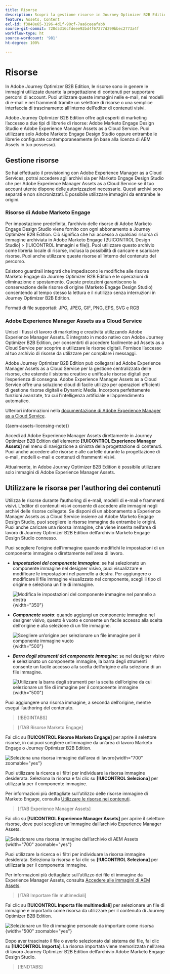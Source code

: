 ```yaml
---
title: Risorse
description: Scopri la gestione risorse in Journey Optimizer B2B Edition.
feature: Assets, Content
exl-id: f3848e65-3196-4d1f-90cf-7aa6ceeafabb
source-git-commit: 728d5316cfdeee92bd4f67277d299bbec2773a4f
workflow-type: ht
source-wordcount: '981'
ht-degree: 100%

---
```


# Risorse

In Adobe Journey Optimizer B2B Edition, le risorse sono in genere le immagini utilizzate durante la progettazione di contenuti per supportare percorsi di account. Puoi utilizzare queste immagini nelle e-mail, nei modelli di e-mail e nei frammenti tramite un selettore di risorse o una semplice interfaccia di trascinamento all’interno dell’editor di contenuti visivi.

Adobe Journey Optimizer B2B Edition offre agli esperti di marketing l’accesso a due tipi di librerie di risorse: Adobe Marketo Engage Design Studio e Adobe Experience Manager Assets as a Cloud Service. Puoi utilizzare solo Adobe Marketo Engage Design Studio oppure entrambe le librerie configurate contemporaneamente (in base alla licenza di AEM Assets in tuo possesso).

## Gestione risorse

Se hai effettuato il provisioning con Adobe Experience Manager as a Cloud Services, potrai accedere agli archivi sia per Marketo Engage Design Studio che per Adobe Experience Manager Assets as a Cloud Service se il tuo account utente dispone delle autorizzazioni necessarie. Questi archivi sono separati e non sincronizzati. È possibile utilizzare immagini da entrambe le origini.

### Risorse di Adobe Marketo Engage

Per impostazione predefinita, l’archivio delle risorse di Adobe Marketo Engage Design Studio viene fornito con ogni abbonamento a Journey Optimizer B2B Edition. Ciò significa che hai accesso a qualsiasi risorsa di immagine archiviata in Adobe Marketo Engage ([!UICONTROL Design Studio] > [!UICONTROL Immagini e file]). Puoi utilizzare questo archivio come libreria locale di risorse, inclusa la possibilità di caricare e scaricare risorse. Puoi anche utilizzare queste risorse all’interno del contenuto del percorso.

Esistono guardrail integrati che impediscono le modifiche alle risorse Marketo Engage da Journey Optimizer B2B Edition e le operazioni di eliminazione e spostamento. Queste protezioni garantiscono la conservazione delle risorse di origine (Marketo Engage Design Studio) consentendo al tempo stesso la lettura e il riutilizzo senza interruzioni in Journey Optimizer B2B Edition.

Formati di file supportati: JPG, JPEG, GIF, PNG, EPS, SVG e RGB

### Adobe Experience Manager Assets as a Cloud Service

Unisci i flussi di lavoro di marketing e creatività utilizzando Adobe Experience Manager Assets. È integrato in modo nativo con Adobe Journey Optimizer B2B Edition, per consentirti di accedere facilmente ad Assets as a Cloud Service per scoprire e utilizzare le risorse digitali. Fornisce l’accesso al tuo archivio di risorse da utilizzare per compilare i messaggi.

Adobe Journey Optimizer B2B Edition può collegarsi ad Adobe Experience Manager Assets as a Cloud Service per la gestione centralizzata delle risorse, che estende il sistema creativo e unifica le risorse digitali per l’esperienza di consegna. Adobe Experience Manager Assets as a Cloud Service offre una soluzione cloud di facile utilizzo per operazioni efficienti di gestione risorse digitali e Dynamic Media. Incorpora perfettamente funzioni avanzate, tra cui l’intelligenza artificiale e l’apprendimento automatico.

Ulteriori informazioni nella [documentazione di Adobe Experience Manager as a Cloud Service](https://experienceleague.adobe.com/it/docs/experience-manager-cloud-service/content/assets/overview).

{{aem-assets-licensing-note}}

Accedi ad Adobe Experience Manager Assets direttamente in Journey Optimizer B2B Edition dall’elemento **[!UICONTROL Experience Manager Assets]** nel menu di navigazione a sinistra della progettazione di contenuti. Puoi anche accedere alle risorse e alle cartelle durante la progettazione di e-mail, modelli e-mail e contenuti di frammenti visivi.

Attualmente, in Adobe Journey Optimizer B2B Edition è possibile utilizzare solo immagini di Adobe Experience Manager Assets.

## Utilizzare le risorse per l’authoring dei contenuti

Utilizza le risorse durante l’authoring di e-mail, modelli di e-mail e frammenti visivi. L’editor di contenuti visivi consente di accedere alle immagini negli archivi delle risorse collegate. Se disponi di un abbonamento a Experience Manager Assets as a Cloud Service insieme ad Adobe Marketo Engage Design Studio, puoi scegliere le risorse immagine da entrambe le origini. Puoi anche caricare una risorsa immagine, che viene inserita nell’area di lavoro di Journey Optimizer B2B Edition dell’archivio Marketo Engage Design Studio connesso.

Puoi scegliere l’origine dell’immagine quando modifichi le impostazioni di un componente immagine o direttamente nell’area di lavoro.

* **_Impostazioni del componente immagine_**: se hai selezionato un componente immagine nel designer visivo, puoi visualizzare e modificare le impostazioni nel pannello a destra. Per aggiungere o modificare il file immagine visualizzato nel componente, scegli il tipo di origine e seleziona un file di immagine.

  ![Modifica le impostazioni del componente immagine nel pannello a destra](./assets/content-assets-image-settings.png){width="350"}

* **_Componente vuoto_**: quando aggiungi un componente immagine nel designer visivo, questo è vuoto e consente un facile accesso alla scelta dell’origine e alla selezione di un file immagine.

  ![Scegliere un’origine per selezionare un file immagine per il componente immagine vuoto](./assets/content-assets-image-component-empty.png){width="500"}

* **_Barra degli strumenti del componente immagine_**: se nel designer visivo è selezionato un componente immagine, la barra degli strumenti consente un facile accesso alla scelta dell’origine e alla selezione di un file immagine.

  ![Utilizzare la barra degli strumenti per la scelta dell’origine da cui selezionare un file di immagine per il componente immagine](./assets/content-assets-image-toolbar-settings.png){width="500"}

Puoi aggiungere una risorsa immagine, a seconda dell’origine, mentre esegui l’authoring del contenuto.

>[!BEGINTABS]

>[!TAB Risorse Marketo Engage]

Fai clic su **[!UICONTROL Risorse Marketo Engage]** per aprire il selettore risorse, in cui puoi scegliere un’immagine da un’area di lavoro Marketo Engage o Journey Optimizer B2B Edition.

![Seleziona una risorsa immagine dall’area di lavoro](./assets/content-assets-image-me-selected.png){width="700" zoomable="yes"}

Puoi utilizzare la ricerca e i filtri per individuare la risorsa immagine desiderata. Seleziona la risorsa e fai clic su **[!UICONTROL Seleziona]** per utilizzarla per il componente immagine.

Per informazioni più dettagliate sull’utilizzo delle risorse immagine di Marketo Engage, consulta [Utilizzare le risorse nei contenuti](./marketo-engage-design-studio.md#use-assets-in-your-content).

>[!TAB Experience Manager Assets]

Fai clic su **[!UICONTROL Experience Manager Assets]** per aprire il selettore risorse, dove puoi scegliere un’immagine dall’archivio Experience Manager Assets.

![Selezionare una risorsa immagine dall’archivio di AEM Assets](./assets/content-assets-image-aem-selected.png){width="700" zoomable="yes"}

Puoi utilizzare la ricerca e i filtri per individuare la risorsa immagine desiderata. Seleziona la risorsa e fai clic su **[!UICONTROL Seleziona]** per utilizzarla per il componente immagine.

Per informazioni più dettagliate sull’utilizzo dei file di immagine da Experience Manager Assets, consulta [Accedere alle immagini di AEM Assets](./aem-assets.md#access-aem-assets-images).

>[!TAB Importare file multimediali]

Fai clic su **[!UICONTROL Importa file multimediali]** per selezionare un file di immagine e importarlo come risorsa da utilizzare per il contenuto di Journey Optimizer B2B Edition.

![Selezionare un file di immagine personale da importare come risorsa](./assets/content-assets-image-import-file-selected.png){width="500" zoomable="yes"}

Dopo aver trascinato il file o averlo selezionato dal sistema dei file, fai clic su **[!UICONTROL Importa]**. La risorsa importata viene memorizzata nell’area di lavoro Journey Optimizer B2B Edition dell’archivio Adobe Marketo Engage Design Studio.

>[!ENDTABS]
